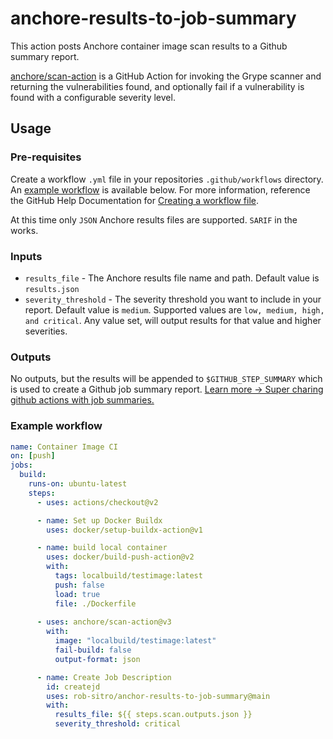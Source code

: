# anchore-results-to-job-summary

This action posts Anchore container image scan results to a Github summary report. 

[anchore/scan-action](https://github.com/anchore/scan-action) is  a GitHub Action for invoking the Grype scanner and returning the vulnerabilities found, and optionally fail if a vulnerability is found with a configurable severity level.

## Usage

### Pre-requisites
Create a workflow `.yml` file in your repositories `.github/workflows` directory. An [example workflow](#example-workflow) is available below. For more information, reference the GitHub Help Documentation for [Creating a workflow file](https://help.github.com/en/articles/configuring-a-workflow#creating-a-workflow-file).

At this time only `JSON` Anchore results files are supported. `SARIF` in the works. 


### Inputs

* `results_file` -  The Anchore results file name and path. Default value is `results.json`
* `severity_threshold` - The severity threshold you want to include in your report. Default value is `medium`. Supported values are `low, medium, high, and critical`. Any value set, will output results for that value and higher severities. 

### Outputs

No outputs, but the results will be appended to `$GITHUB_STEP_SUMMARY` which is used to create a Github job summary report. [Learn more -> Super charing github actions with job summaries.](https://github.blog/2022-05-09-supercharging-github-actions-with-job-summaries/)

### Example workflow

```yaml
name: Container Image CI
on: [push]
jobs:
  build:
    runs-on: ubuntu-latest
    steps:
      - uses: actions/checkout@v2

      - name: Set up Docker Buildx
        uses: docker/setup-buildx-action@v1

      - name: build local container
        uses: docker/build-push-action@v2
        with:
          tags: localbuild/testimage:latest
          push: false
          load: true
          file: ./Dockerfile
      
      - uses: anchore/scan-action@v3
        with:
          image: "localbuild/testimage:latest"
          fail-build: false
          output-format: json

      - name: Create Job Description
        id: createjd
        uses: rob-sitro/anchor-results-to-job-summary@main
        with:
          results_file: ${{ steps.scan.outputs.json }}
          severity_threshold: critical

```

